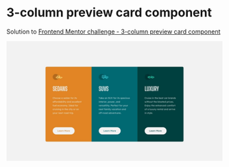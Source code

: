 # 3-column preview card component

Solution to [Frontend Mentor challenge - 3-column preview card component](https://www.frontendmentor.io/challenges/3column-preview-card-component-pH92eAR2-)

![page screenshot](design/desktop-design.jpg)
